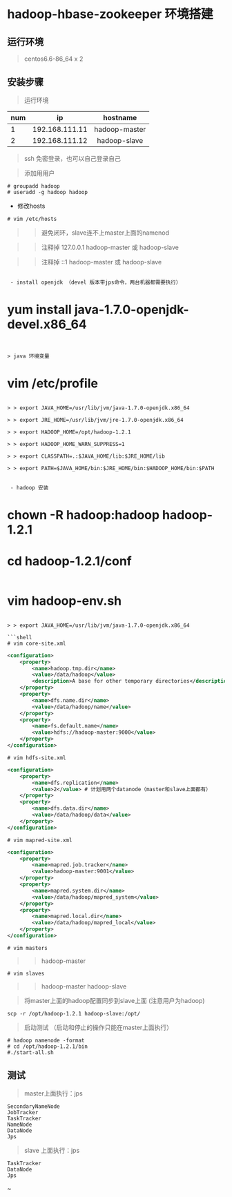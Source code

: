 # hadoop-hbase-zookeeper  环境搭建

## 运行环境

> centos6.6-86_64 x 2

## 安装步骤

> 运行环境

|num | ip | hostname |
|---|:---:|:---:|
|1|192.168.111.11|hadoop-master|
|2|192.168.111.12|hadoop-slave|    

> ssh 免密登录，也可以自己登录自己

> 添加用用户

```shell
# groupadd hadoop
# useradd -g hadoop hadoop
```

 - 修改hosts

```shell
# vim /etc/hosts

```


> > 避免闭环，slave连不上master上面的namenod

> > 注释掉 127.0.0.1 hadoop-master 或 hadoop-slave

> > 注释掉 ::1 hadoop-master 或 hadoop-slave

```

 - install openjdk （devel 版本带jps命令，两台机器都需要执行）

```
# yum install java-1.7.0-openjdk-devel.x86_64
```


> java 环境变量

```
# vim /etc/profile
```

> > export JAVA_HOME=/usr/lib/jvm/java-1.7.0-openjdk.x86_64

> > export JRE_HOME=/usr/lib/jvm/jre-1.7.0-openjdk.x86_64

> > export HADOOP_HOME=/opt/hadoop-1.2.1

> > export HADOOP_HOME_WARN_SUPPRESS=1

> > export CLASSPATH=.:$JAVA_HOME/lib:$JRE_HOME/lib

> > export PATH=$JAVA_HOME/bin:$JRE_HOME/bin:$HADOOP_HOME/bin:$PATH


 - hadoop 安装

```
# chown -R hadoop:hadoop hadoop-1.2.1
# cd hadoop-1.2.1/conf
```

```
# vim hadoop-env.sh
```

> > export JAVA_HOME=/usr/lib/jvm/java-1.7.0-openjdk.x86_64

```shell
# vim core-site.xml
```

```xml
<configuration>
    <property>
        <name>hadoop.tmp.dir</name>
        <value>/data/hadoop</value>
        <description>A base for other temporary directories</description>
    </property>
    <property>
        <name>dfs.name.dir</name>
        <value>/data/hadoop/name</value>
    </property>
    <property>
        <name>fs.default.name</name>
        <value>hdfs://hadoop-master:9000</value>
    </property>
</configuration>
```

```shell
# vim hdfs-site.xml
```

```xml
<configuration>
    <property>
        <name>dfs.replication</name>
        <value>2</value> # 计划用两个datanode（master和slave上面都有）
    </property>
    <property>
        <name>dfs.data.dir</name>
        <value>/data/hadoop/data</value>
    </property>
</configuration>
```

```shell
# vim mapred-site.xml
```

```xml
<configuration>
    <property>
        <name>mapred.job.tracker</name>
        <value>hadoop-master:9001</value>
    </property>
    <property>
        <name>mapred.system.dir</name>
        <value>/data/hadoop/mapred_system</value>
    </property>
    <property>
        <name>mapred.local.dir</name>
        <value>/data/hadoop/mapred_local</value>
    </property>
</configuration>
```

```shell
# vim masters
```

> > hadoop-master

```shell
# vim slaves
```

> > hadoop-master
> > hadoop-slave

> 将master上面的hadoop配置同步到slave上面 (注意用户为hadoop)

```shell
scp -r /opt/hadoop-1.2.1 hadoop-slave:/opt/
```

> 启动测试 （启动和停止的操作只能在master上面执行）

```shell
# hadoop namenode -format
# cd /opt/hadoop-1.2.1/bin
#./start-all.sh
```

## 测试

> master上面执行：jps

```
SecondaryNameNode
JobTracker
TaskTracker
NameNode
DataNode
Jps
```

>slave 上面执行：jps

```
TaskTracker
DataNode
Jps
```














	
~                 